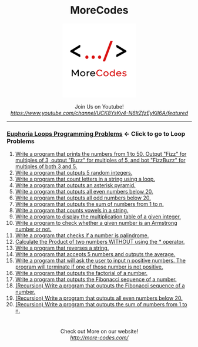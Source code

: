 <h1 align="center">MoreCodes</h1>
<p align="center"> 
  <img src="/morecodescir.png"/>
</p>

<p align="center">
Join Us on Youtube! <br/>
<i><u>https://www.youtube.com/channel/UCK8YsKv4-N6ItZfzEyKlI6A/featured</u></i>
</p>

- - - -
### [Euphoria Loops Programming Problems](../Loops/) <- Click to go to Loop Problems

1. <a href="https://github.com/ArjunAranetaCodes/MoreCodes-Euphoria/blob/master/Loops/problem1.ex" target="_blank">Write a program that prints the numbers from 1 to 50. Output "Fizz" for multiples of 3, output "Buzz" for multiples of 5, and bot "FizzBuzz" for multiples of both 3 and 5.</a>
2. <a href="https://github.com/ArjunAranetaCodes/MoreCodes-Euphoria/blob/master/Loops/problem2.ex" target="_blank">Write a program that outputs 5 random integers.</a>
3. <a href="https://github.com/ArjunAranetaCodes/MoreCodes-Euphoria/blob/master/Loops/problem3.ex" target="_blank">Write a program that count letters in a string using a loop.</a>
4. <a href="https://github.com/ArjunAranetaCodes/MoreCodes-Euphoria/blob/master/Loops/problem4.ex" target="_blank">Write a program that outputs an asterisk pyramid.</a>
5. <a href="https://github.com/ArjunAranetaCodes/MoreCodes-Euphoria/blob/master/Loops/problem5.ex" target="_blank">Write a program that outputs all even numbers below 20.</a>
6. <a href="https://github.com/ArjunAranetaCodes/MoreCodes-Euphoria/blob/master/Loops/problem6.ex" target="_blank">Write a program that outputs all odd numbers below 20.</a>
7. <a href="https://github.com/ArjunAranetaCodes/MoreCodes-Euphoria/blob/master/Loops/problem7.ex" target="_blank">Write a program that outputs the sum of numbers from 1 to n.</a>
8. <a href="https://github.com/ArjunAranetaCodes/MoreCodes-Euphoria/blob/master/Loops/problem8.ex" target="_blank">Write a program that counts vowels in a string.</a>
9. <a href="https://github.com/ArjunAranetaCodes/MoreCodes-Euphoria/blob/master/Loops/problem9.ex" target="_blank">Write a program to display the multiplication table of a given integer.</a>
10. <a href="https://github.com/ArjunAranetaCodes/MoreCodes-Euphoria/blob/master/Loops/problem10.ex" target="_blank">Write a program to check whether a given number is an Armstrong number or not.</a>
11. <a href="https://github.com/ArjunAranetaCodes/MoreCodes-Euphoria/blob/master/Loops/problem11.ex" target="_blank">Write a program that checks if a number is palindrome.</a>
12. <a href="https://github.com/ArjunAranetaCodes/MoreCodes-Euphoria/blob/master/Loops/problem12.ex" target="_blank">Calculate the Product of two numbers WITHOUT using the * operator.</a>
13. <a href="https://github.com/ArjunAranetaCodes/MoreCodes-Euphoria/blob/master/Loops/problem13.ex" target="_blank">Write a program that reverses a string.</a>
14. <a href="https://github.com/ArjunAranetaCodes/MoreCodes-Euphoria/blob/master/Loops/problem14.ex" target="_blank">Write a program that accepts 5 numbers and outputs the average.</a>
15. <a href="https://github.com/ArjunAranetaCodes/MoreCodes-Euphoria/blob/master/Loops/problem15.ex" target="_blank">Write a program that will ask the user to input n positive numbers. The program will terminate if one of those number is not positive.</a>
16. <a href="https://github.com/ArjunAranetaCodes/MoreCodes-Euphoria/blob/master/Loops/problem16.ex" target="_blank">Write a program that outputs the factorial of a number.</a>
17. <a href="https://github.com/ArjunAranetaCodes/MoreCodes-Euphoria/blob/master/Loops/problem17.ex" target="_blank">Write a program that outputs the Fibonacci sequence of a number.</a>
18. <a href="https://github.com/ArjunAranetaCodes/MoreCodes-Euphoria/blob/master/Loops/problem18.ex" target="_blank">(Recursion) Write a program that outputs the Fibonacci sequence of a number.</a>
19. <a href="https://github.com/ArjunAranetaCodes/MoreCodes-Euphoria/blob/master/Loops/problem19.ex" target="_blank">(Recursion) Write a program that outputs all even numbers below 20.</a>
20. <a href="https://github.com/ArjunAranetaCodes/MoreCodes-Euphoria/blob/master/Loops/problem20.ex" target="_blank">(Recursion) Write a program that outputs the sum of numbers from 1 to n.</a>

#

<p align="center">
Check out More on our website! <br/>
<i><u>http://more-codes.com/</u></i>
</p>
